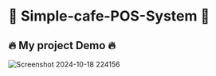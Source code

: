﻿# 🚀 Simple-cafe-POS-System 🚀
 
## 🔥 My project Demo 🔥

![Screenshot 2024-10-18 224156](https://github.com/user-attachments/assets/577d835b-c378-4994-9345-90bac9e6b1a5)
